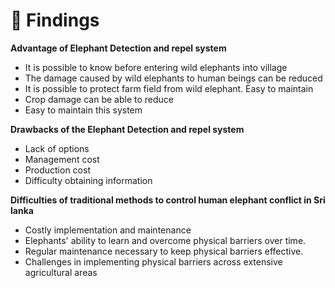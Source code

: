 # 🐘 Findings

**Advantage of Elephant Detection and repel system**

* It is possible to know before entering wild elephants into village
* The damage caused by wild elephants to human beings can be reduced
* It is possible to protect farm field from wild elephant. Easy to maintain
* Crop damage can be able to reduce
* Easy to maintain this system

**Drawbacks of the Elephant Detection and repel system**

* Lack of options
* Management cost
* Production cost
* Difficulty obtaining information

**Difficulties of traditional methods to control human elephant conflict in Sri lanka**

* Costly implementation and maintenance
* Elephants' ability to learn and overcome physical barriers over time.
* Regular maintenance necessary to keep physical barriers effective.
* Challenges in implementing physical barriers across extensive agricultural areas
